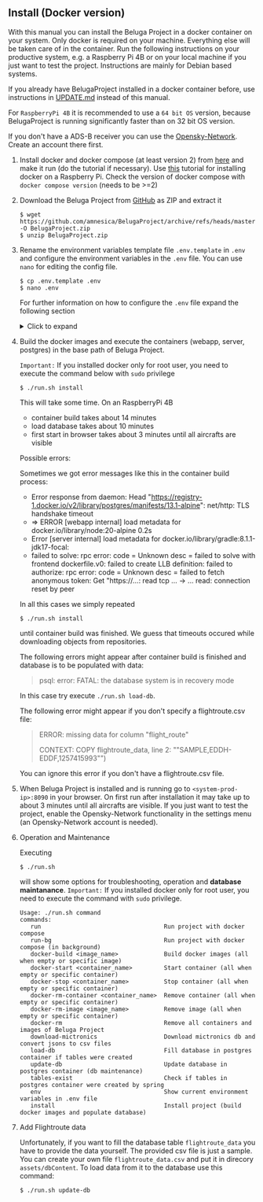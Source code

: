 ## Install (Docker version)

With this manual you can install the Beluga Project in a docker container on your system. Only docker is required on your machine. Everything else will be taken care of in the container. Run the following instructions on your productive system, e.g. a Raspberry Pi 4B or on your local machine if you just want to test the project. Instructions are mainly for Debian based systems.

If you already have BelugaProject installed in a docker container before, use instructions in [UPDATE.md](./UPDATE.md) instead of this manual.

For `RaspberryPi 4B` it is recommended to use a `64 bit OS` version, because BelugaProject is running significantly faster than on 32 bit OS version.

If you don't have a ADS-B receiver you can use the [Opensky-Network](https://opensky-network.org/). Create an account there first.

1. Install docker and docker compose (at least version 2) from [here](https://docs.docker.com/desktop/install/ubuntu/) and make it run (do the tutorial if necessary). Use [this](https://docs.docker.com/engine/install/debian/#install-using-the-convenience-script) tutorial for installing docker on a Raspberry Pi. Check the version of docker compose with `docker compose version` (needs to be >=2)

2. Download the Beluga Project from [GitHub](https://github.com/amnesica/BelugaProject) as ZIP and extract it

   ```
   $ wget https://github.com/amnesica/BelugaProject/archive/refs/heads/master.zip -O BelugaProject.zip
   $ unzip BelugaProject.zip
   ```

3. Rename the environment variables template file `.env.template` in `.env` and configure the environment variables in the `.env` file. You can use `nano` for editing the config file.

   ```
   $ cp .env.template .env
   $ nano .env
   ```
   
   For further information on how to configure the `.env` file expand the following section
   <details>
   <summary>Click to expand</summary>

   To be able to run the spring boot application you have to provide some information in the configuration file `.env` which is used when you run the application with docker.

   To configure the file use following instructions to replace the `TODO`s.

   When configuring multiple feeders the order of the entries in the following instructions is important. The first entries in `ipFeeder`, `typeFeeder`, `nameFeeder` and `colorFeeder` belong to the same feeder as well as the second and so on.

   ***

   **Please note**:
   If you miss to provide some information or forgot to replace some `TODO`s the application start may fail or some features will not work properly.

   When you have multiple entries seperated by a comma **do not use blank spaces** like "entry,␣entry".

   ***

   1. Set your **feeder location**. Replace the values with your antenna position coordinates. Later this will be the shown on the map with an antenna icon.

      ```
      latitudeLocation=54.1234
      longitudeLocation=8.1234
      ```

   2. Enter the **URLs** of your feeders with an json output seperated by comma (If you do not have a local feeder, just leave the value empty)

    - for AirSquitter use the URL `http://XXX.XXX.XXX.XX/aircraftlist.json`
    - for tar1090 use the URL `http://XXX.XXX.XXX.XX/tar1090/data/aircraft.json`
    - for adsbx use the URL `http://XXX.XXX.XXX.XX/adsbx/data/aircraft.json`
    - for fr24feeder (dump1090) use the URL `http://XXX.XXX.XXX.XX/dump1090/data/aircraft.json`
    - for dump1090-fa use the URL `http://XXX.XXX.XXX.XX/dump1090-fa/data/aircraft.json`

      ```
      ipFeeder=URL1,URL2
      ```

   3. Enter the **type** of your feeders. Currently supported: adsbx, airsquitter, dump1090-fa, fr24feeder (If you do not have a local feeder, just leave the value empty)

      ```
      typeFeeder=typeoffeeder1,typeoffeeder2
      ```

   4. Enter the **name** of your feeders seperated by comma. Name should be not too long to fit well in control elements (If you do not have a local feeder, just leave the value empty)

      ```
      nameFeeder=Name1,Name2
      ```

   5. Enter the **color** of your feeders seperated by comma. This color is used later in statistical views (if you do not have a local feeder, set `colorFeeder=red` (valid color is needed here!)

      ```
      colorFeeder=red, blue
      ```

   6. Enter the **amount** of your feeders. This value must match with the amount of feeder configuration entries (If you do not have a local feeder set `amountFeeder=1`)

      ```
      amountFeeder=2
      ```

   7. Production URL for the frontend (`PROD_BASE_URL_WEBAPP`): Enter the URL of your productive systems ip address (for a simple test you can use `localhost`)

   8. Database password (`SPRING_DATASOURCE_PASSWORD`): Set password for the database `belugaDb`

   9. Opensky-Credentials: (**Optional**) Replace `TODO`s with your opensky network credentials. If you do not provide credentials this function will be disabled

   10. Search engine URL to search for aircraft pictures when planespotters.net does not find results (default is startpage): (**Optional**) Replace given URL with a new one. Important: `<PLACEHOLDER>` is required, because it will be replaced with registration or hex.

   11. Add your API-Keys for additional maps (**Optional**)
         ```
         GEOAPIFY_API_KEY=
         CESIUM_ION_DEFAULTACCESSTOKEN=
         CESIUM_GOOGLEMAPS_API_KEY=
         ```
         (without these API-Keys you cannot see all availible maps in settings)

   </details>

4. Build the docker images and execute the containers (webapp, server, postgres) in the base path of Beluga Project.

   `Important:` If you installed docker only for root user, you need to execute the command below with `sudo` privilege

   ```
   $ ./run.sh install
   ```

   This will take some time. On an RaspberryPi 4B

    - container build takes about 14 minutes
    - load database takes about 10 minutes
    - first start in browser takes about 3 minutes until all aircrafts are visible


   Possible errors:

   Sometimes we got error messages like this in the container build process:

   - Error response from daemon: Head "https://registry-1.docker.io/v2/library/postgres/manifests/13.1-alpine": net/http: TLS handshake timeout
   - => ERROR [webapp internal] load metadata for docker.io/library/node:20-alpine                                     0.2s
   - Error [server internal] load metadata for docker.io/library/gradle:8.1.1-jdk17-focal:
   - failed to solve: rpc error: code = Unknown desc = failed to solve with frontend dockerfile.v0: failed to create LLB definition: failed to authorize: rpc error: code = Unknown desc = failed to fetch anonymous token: Get "https://...: read tcp ... -> ... read: connection reset by peer

   In all this cases we simply repeated 
   ```
   $ ./run.sh install
   ```
   until container build was finished. We guess that timeouts occured while downloading objects from repositories. 


   The following errors might appear after container build is finished and database is to be populated with data:

   > psql: error: FATAL: the database system is in recovery mode

   In this case try execute `./run.sh load-db`.

   The following error might appear if you don't specify a flightroute.csv file:

   > ERROR: missing data for column "flight_route"
   >
   > CONTEXT: COPY flightroute_data, line 2: ""SAMPLE,EDDH-EDDF,1257415993"")

   You can ignore this error if you don't have a flightroute.csv file.

5. When Beluga Project is installed and is running go to `<system-prod-ip>:8090` in your browser. On first run after installation it may take up to about 3 minutes until all aircrafts are visible. If you just want to test the project, enable the Opensky-Network functionality in the settings menu (an Opensky-Network account is needed). 

6. Operation and Maintenance

   Executing 
   ```
   $ ./run.sh
   ```
   will show some options for troubleshooting, operation and **database maintanance**. `Important:` If you installed docker only for root user, you need to execute the command with `sudo` privilege.
   ```
   Usage: ./run.sh command
   commands:
      run                                   Run project with docker compose
      run-bg                                Run project with docker compose (in background)
      docker-build <image_name>             Build docker images (all when empty or specific image)
      docker-start <container_name>         Start container (all when empty or specific container)
      docker-stop <container_name>          Stop container (all when empty or specific container)
      docker-rm-container <container_name>  Remove container (all when empty or specific container)
      docker-rm-image <image_name>          Remove image (all when empty or specific container)
      docker-rm                             Remove all containers and images of Beluga Project
      download-mictronics                   Download mictronics db and convert jsons to csv files
      load-db                               Fill database in postgres container if tables were created
      update-db                             Update database in postgres container (db maintenance)
      tables-exist                          Check if tables in postgres container were created by spring
      env                                   Show current environment variables in .env file
      install                               Install project (build docker images and populate database)
   ```

7. Add Flightroute data

   Unfortunately, if you want to fill the database table `flightroute_data` you have to provide the data yourself. The provided csv file is just a sample. 
   You can create your own file `flightroute_data.csv` and put it in direcory `assets/dbContent`. To load data from it to the database use this command:
   ```
   $ ./run.sh update-db
   ```
   